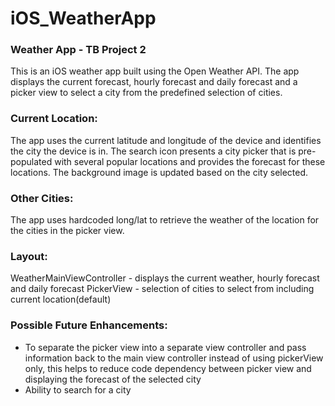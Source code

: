 # iOS_WeatherApp

### Weather App - TB Project 2
This is an iOS weather app built using the Open Weather API. The app displays the current forecast, hourly forecast and daily forecast and a picker view to select a city from the predefined selection of cities.

### Current Location: 
The app uses the current latitude and longitude of the device and identifies the city the device is in. The search icon presents a city picker that is pre-populated with several popular locations and provides the forecast for these locations. The background image is updated based on the city selected.

### Other Cities:
The app uses hardcoded long/lat to retrieve the weather of the location for the cities in the picker view.

### Layout: 
WeatherMainViewController - displays the current weather, hourly forecast and daily forecast
PickerView - selection of cities to select from including current location(default)

### Possible Future Enhancements:
- To separate the picker view into a separate view controller and pass information back to the main view controller instead of using pickerView only, this helps to reduce code dependency between picker view and displaying the forecast of the selected city
- Ability to search for a city
